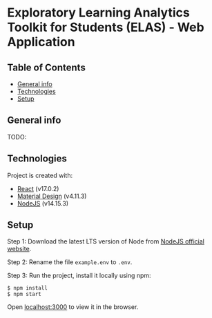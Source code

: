 # Exploratory Learning Analytics Toolkit for Students (ELAS) - Web Application

## Table of Contents
* [General info](#general-info)
* [Technologies](#technologies)
* [Setup](#setup)

## General info
TODO:

## Technologies
Project is created with:
* [React](https://reactjs.org/docs/getting-started.html) (v17.0.2)
* [Material Design](https://material-ui.com/getting-started/installation/) (v4.11.3)
* [NodeJS](https://nodejs.org/dist/v14.15.3/) (v14.15.3)

## Setup
Step 1: Download the latest LTS version of Node from [NodeJS official website](https://nodejs.org/de/download/).

Step 2: Rename the file ```example.env``` to ```.env```.

Step 3: Run the project, install it locally using npm:

```
$ npm install
$ npm start
```
Open [localhost:3000](http://localhost:3000) to view it in the browser.